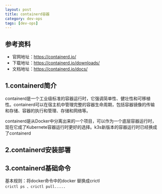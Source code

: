 ```yaml
---
layout: post
title: containerd容器
category: dev-ops
tags: [dev-ops]
---
```


## 参考资料
- 官网地址：https://containerd.io/
- 下载地址：https://containerd.io/downloads/
- 文档地址：https://containerd.io/docs/

## 1.containerd简介
containerd是一个工业级标准的容器运行时，它强调简单性、健壮性和可移植性。containerd可以在宿主机中管理完整的容器生命周期，包括容器镜像的传输和存储、容器的执行和管理、存储和网络等。

containerd是从Docker中分离出来的一个项目，可以作为一个底层容器运行时，现在它成了Kubernete容器运行时更好的选择。k3s新版本的容器运行时已经换成了containerd

## 2.containerd安装部署

## 3.containerd基础命令
基本规则：将docker命令中的docker 替换成crictl     
```crictl ps 、crictl pull.....  ```



